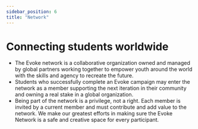 ```yaml
---
sidebar_position: 6
title: "Network"
---
```


# Connecting students worldwide

- The Evoke network is a collaborative organization owned and managed by global partners working together to empower youth around the world with the skills and agency to recreate the future.
- Students who successfully complete an Evoke campaign may enter the network as a member supporting the next iteration in their community and owning a real stake in a global organization.
- Being part of the network is a privilege, not a right.  Each member is invited by a current member and must contribute and add value to the network.  We make our greatest efforts in making sure the Evoke Network is a safe and creative space for every participant.
